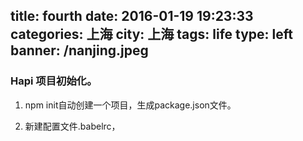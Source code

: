 title: fourth
date: 2016-01-19 19:23:33
categories: 上海
city: 上海
tags: life
type: left
banner: /nanjing.jpeg
---

### Hapi 项目初始化。

1. npm init自动创建一个项目，生成package.json文件。<!--more-->

2. 新建配置文件.babelrc，

